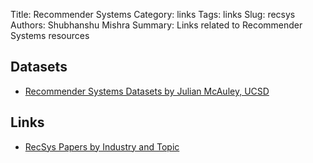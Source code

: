 Title: Recommender Systems
Category: links
Tags: links
Slug: recsys
Authors: Shubhanshu Mishra
Summary: Links related to Recommender Systems resources

## Datasets
* [Recommender Systems Datasets by Julian McAuley, UCSD](https://cseweb.ucsd.edu/~jmcauley/datasets.html)

## Links
* [RecSys Papers by Industry and Topic](https://github.com/tangxyw/RecSysPapers/)

